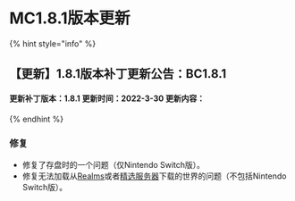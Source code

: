 # MC1.8.1版本更新

{% hint style="info" %}
## 【更新】1.8.1版本补丁更新公告：BC1.8.1

#### &#x20; 更新补丁版本：1.8.1   更新时间：2022-3-30   更新内容：
{% endhint %}

### 修复

* 修复了存盘时的一个问题（仅Nintendo Switch版）。
* 修复无法加载从[Realms](https://zh.minecraft.wiki/w/Realms)或者[精选服务器](https://zh.minecraft.wiki/w/%E7%B2%BE%E9%80%89%E6%9C%8D%E5%8A%A1%E5%99%A8)下载的世界的问题（不包括Nintendo Switch版）。
